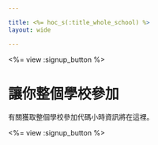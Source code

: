 ```yaml
---

title: <%= hoc_s(:title_whole_school) %>
layout: wide

---
```


<%= view :signup_button %>

# 讓你整個學校參加

有關獲取整個學校參加代碼小時資訊將在這裡。

<%= view :signup_button %>